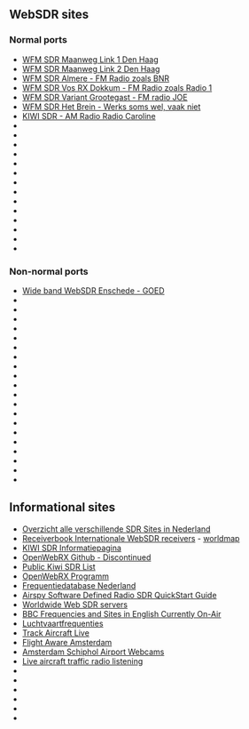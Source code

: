 ## WebSDR sites

### Normal ports

* [WFM SDR Maanweg Link 1 Den Haag](https://websdr.pa0cab.nl/#freq=430300000,mod=nfm,sql=-150)
* [WFM SDR Maanweg Link 2 Den Haag](https://websdr.repeatersdelft.nl/#freq=430350000,mod=nfm,sql=-150)
* [WFM SDR Almere - FM Radio zoals BNR](https://websdr.fm-tuner.nl/#freq=100100000,mod=wfm,secondary_mod=rds,sql=-150)
* [WFM SDR Vos RX Dokkum - FM Radio zoals Radio 1](https://vosrx.nl/#freq=91810000,mod=wfm,sql=-150)
* [WFM SDR Variant Grootegast - FM radio JOE](https://variant.vosrx.nl/#freq=87600000,mod=wfm,secondary_mod=rds,sql=-150)
* [WFM SDR Het Brein - Werks soms wel, vaak niet](https://openwebrx.hetbrein.com/)
* [KIWI SDR - AM Radio Radio Caroline](http://radioelvira.sytes.net:8073/?f=648.000amz4)
* []()
* []()
* []()
* []()
* []()
* []()
* []()
* []()
* []()
* []()
* []()
* []()
* []()
* []()

### Non-normal ports

* [Wide band WebSDR Enschede - GOED](http://websdr.ewi.utwente.nl:8901/)
* []()
* []()
* []()
* []()
* []()
* []()
* []()
* []()
* []()
* []()
* []()
* []()
* []()
* []()
* []()
* []()
* []()
* []()
* []()
* []()

## Informational sites

* [Overzicht alle verschillende SDR Sites in Nederland](https://www.rtlsdr.nl/websdr/)
* [Receiverbook Internationale WebSDR receivers](https://www.receiverbook.de/) - [worldmap](https://www.receiverbook.de/map)
* [KIWI SDR Informatiepagina](http://kiwisdr.com/)
* [OpenWebRX Github - Discontinued](https://github.com/ha7ilm/openwebrx)
* [Public Kiwi SDR List](http://kiwisdr.com/public/)
* [OpenWebRX Programm](https://www.openwebrx.de/)
* [Frequentiedatabase Nederland](https://www.frequentiedatabase.eu/zoekfreq.php)
* [Airspy Software Defined Radio SDR QuickStart Guide](https://airspy.com/quickstart/)
* [Worldwide Web SDR servers](http://www.websdr.org/)
* [BBC Frequencies and Sites in English Currently On-Air](http://short-wave.info/)
* [Luchtvaartfrequenties](https://www.pd3rfr.nl/luchtverkeer/vliegtuigen/luchtvaartfrequenties)
* [Track Aircraft Live](https://globe.adsbexchange.com/?airport=eham)
* [Flight Aware Amsterdam](https://www.flightaware.com/live/airport/EHAM)
* [Amsterdam Schiphol Airport Webcams](https://airportwebcams.net/amsterdam-schiphol-airport-webcam/)
* [Live aircraft traffic radio listening](https://www.liveatc.net/search/?icao=eham)
* []()
* []()
* []()
* []()
* []()
* []()
